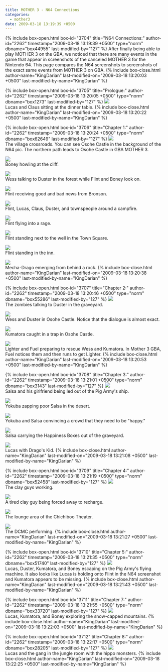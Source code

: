```yaml
---
title: MOTHER 3 - N64 Connections
categories:
  - mother3
date: 2009-03-18 13:19:39 +0500
---
```

{% include box-open.html box-id="3704" title="N64 Connections:" author-id="2262" timestamp="2009-03-18 13:19:39 +0500" type="norm" dbname="box44955" last-modified-by="127" %}
After finally being able to play MOTHER 3 on the GBA, we noticed that there are many events in the game that appear in screenshots of the canceled MOTHER 3 for the Nintendo 64. This page compares the N64 screenshots to screenshots of the exact same events from MOTHER 3 on GBA.
{% include box-close.html author-name="KingDarian" last-modified-on="2009-03-18 13:20:03 +0500" last-modified-by-name="KingDarian" %}

{% include box-open.html box-id="3705" title="Prologue:" author-id="2262" timestamp="2009-03-18 13:20:05 +0500" type="norm" dbname="box1273" last-modified-by="127" %}
<img src="tablecompare.png" /><br />
Lucas and Claus sitting at the dinner table.
{% include box-close.html author-name="KingDarian" last-modified-on="2009-03-18 13:20:22 +0500" last-modified-by-name="KingDarian" %}

{% include box-open.html box-id="3706" title="Chapter 1:" author-id="2262" timestamp="2009-03-18 13:20:24 +0500" type="norm" dbname="box62649" last-modified-by="127" %}
<img src="crossroadscompare.png" /><br />
The village crossroads. You can see Osohe Castle in the background of the N64 pic. The northern path leads to Osohe Castle in GBA MOTHER 3.
<p />
<img src="boneycompare.png" /><br />
Boney howling at the cliff.
<p />
<img src="raincompare.png" /><br />
Wess talking to Duster in the forest while Flint and Boney look on.
<p />
<img src="newscompare.png" /><br />
Flint receiving good and bad news from Bronson.
<p />
<img src="campfirecompare.png" /><br />
Flint, Lucas, Claus, Duster, and townspeople around a campfire.
<p />
<img src="flintragecompare.png" /><br />
Flint flying into a rage.
<p />
<img src="townsquarecompare.png" /><br />
Flint standing next to the well in the Town Square.
<p />
<img src="inncompare.png" /><br />
Flint standing in the inn.
<p />
<img src="mechadragocompare.png" /><br />
Mecha-Drago emerging from behind a rock.
{% include box-close.html author-name="KingDarian" last-modified-on="2009-03-18 13:20:38 +0500" last-modified-by-name="KingDarian" %}

{% include box-open.html box-id="3707" title="Chapter 2:" author-id="2262" timestamp="2009-03-18 13:20:46 +0500" type="norm" dbname="box55286" last-modified-by="127" %}
<img src="dusterzombiecompare.png" /><br />
The zombies talking to Duster in the graveyard.
<p />
<img src="pyramidcompare.png" /><br />
Wess and Duster in Osohe Castle. Notice that the dialogue is almost exact.
<p />
<img src="kumatoracompare.png" /><br />
Kumatora caught in a trap in Osohe Castle.
<p />
<img src="rescuecompare.png" /><br />
Lighter and Fuel preparing to rescue Wess and Kumatora. In Mother 3 GBA, Fuel notices them and then runs to get Lighter.
{% include box-close.html author-name="KingDarian" last-modified-on="2009-03-18 13:20:53 +0500" last-modified-by-name="KingDarian" %}

{% include box-open.html box-id="3708" title="Chapter 3:" author-id="2262" timestamp="2009-03-18 13:21:01 +0500" type="norm" dbname="box3143" last-modified-by="127" %}
<img src="monkeyscompare.png" /><br />
Salsa and his girlfriend being led out of the Pig Army's ship.
<p />
<img src="zapcompare.png" /><br />
Yokuba zapping poor Salsa in the desert.
<p />
<img src="yokubasalsacompare.png" /><br />
Yokuba and Salsa convincing a crowd that they need to be "happy."
<p />
<img src="salsaboxcompare.png" /><br />
Salsa carrying the Happiness Boxes out of the graveyard.
<p />
<img src="lucasdragocompare.png" /><br />
Lucas with Drago's Kid.
{% include box-close.html author-name="KingDarian" last-modified-on="2009-03-18 13:21:08 +0500" last-modified-by-name="KingDarian" %}

{% include box-open.html box-id="3709" title="Chapter 4:" author-id="2262" timestamp="2009-03-18 13:21:19 +0500" type="norm" dbname="box52458" last-modified-by="127" %}
<img src="clayworkcompare.png" /><br />
The clay guys working.
<p />
<img src="claytiredcompare.png" /><br />
A tired clay guy being forced away to recharge.
<p />
<img src="loungecompare.png" /><br />
The lounge area of the Chichiboo Theater.
<p />
<img src="dcmccompare.png" /><br />
The DCMC performing.
{% include box-close.html author-name="KingDarian" last-modified-on="2009-03-18 13:21:27 +0500" last-modified-by-name="KingDarian" %}

{% include box-open.html box-id="3710" title="Chapter 5:" author-id="2262" timestamp="2009-03-18 13:21:35 +0500" type="norm" dbname="box51740" last-modified-by="127" %}
<img src="escapecompare.png" /><br />
Lucas, Duster, Kumatora, and Boney escaping on the Pig Army's flying machine. It also looks like Lucas is holding onto Flint in the N64 screenshot and Kumatora appears to be missing.
{% include box-close.html author-name="KingDarian" last-modified-on="2009-03-18 13:21:43 +0500" last-modified-by-name="KingDarian" %}

{% include box-open.html box-id="3711" title="Chapter 7:" author-id="2262" timestamp="2009-03-18 13:21:55 +0500" type="norm" dbname="box33720" last-modified-by="127" %}
<img src="snowcompare.png" /><br />
Lucas, Kumatora, and Boney exploring the snow-capped mountains.
{% include box-close.html author-name="KingDarian" last-modified-on="2009-03-18 13:22:03 +0500" last-modified-by-name="KingDarian" %}

{% include box-open.html box-id="3712" title="Chapter 8:" author-id="2262" timestamp="2009-03-18 13:22:17 +0500" type="norm" dbname="box28205" last-modified-by="127" %}
<img src="hippocompare.png" /><br />
Lucas and the gang in the jungle room with the hippo monsters.
{% include box-close.html author-name="KingDarian" last-modified-on="2009-03-18 13:22:25 +0500" last-modified-by-name="KingDarian" %}
